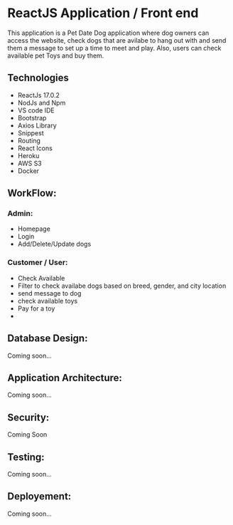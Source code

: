 # ReactJS Application / Front end
This application is a Pet Date Dog application where dog owners can access the website, check dogs that are avilabe to hang out with and send them a message to set up a time to meet and play. Also, users can check available pet Toys and buy them. 

## Technologies
* ReactJs 17.0.2
* NodJs and Npm
* VS code IDE
* Bootstrap
* Axios Library
* Snippest
* Routing
* React Icons
* Heroku
* AWS S3
* Docker

## WorkFlow:

### Admin:
* Homepage
* Login 
* Add/Delete/Update dogs

### Customer / User:
* Check Available
* Filter to check availabe dogs based on breed, gender, and city location
* send message to dog
* check available toys
* Pay for a toy
* 
## Database Design: 
Coming soon...

## Application Architecture:
Coming soon...

## Security:
Coming Soon

## Testing:
Coming soon...

## Deployement:
Coming soon...


